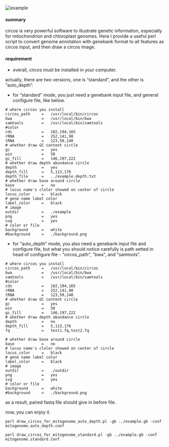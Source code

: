 ﻿![example](http://ogj9k5cjf.bkt.clouddn.com/NC_031379.png)
#### summary
circos is very powerful software to illustrate genetic information, especially for mitochondrion and chloroplast genomes. Here I provide a useful perl script to convert genome annotation with genebank format to all features as circos input, and then draw a circos image.

#### requirement

- overall, circos must be installed in your computer.

actually, there are two versions, one is “standard”, and the other is “auto_depth”.
- for “standard” mode, you just need a genebank input file, and general configure file, like below.
```
# where circos you install
circos_path		=	/usr/local/bin/circos
bwa             =   /usr/local/bin/bwa
samtools        =   /usr/local/bin/samtools
#color
cds				=   102,194,165
rRNA			=	252,141,98
tRNA			=	123,50,148
# whether draw GC content circle
gc				=	yes
win				=	50
gc_fill			=	146,197,222
# whether draw depth abundance circle
depth			=	yes
depth_fill		= 	5,113,176
depth_file		=	../example.depth.txt
# whether draw base around circle
base 			=	no
# locus name's clolor showed on center of circle
locus_color		=	black
# gene name label color
label_color		=	black
# image
outdir			=	./example
png				=	yes
svg				=	yes
# color or file
background		=	white
#background		=	./background.png
```

- for “auto_depth” mode, you also need a genebank input file and configure file, but what you should notice carefully is path setted in head of configure file - "circos_path", "bwa", and "samtools".

```
# where circos you install
circos_path		=	/usr/local/bin/circos
bwa             =   /usr/local/bin/bwa
samtools        =   /usr/local/bin/samtools
#color
cds				=	102,194,165
rRNA			=	252,141,98
tRNA			=	123,50,148
# whether draw GC content circle
gc				=	yes
win				=	50
gc_fill			=	146,197,222
# whether draw depth abundance circle
depth			=	no
depth_fill		= 	5,113,176
fq				=	test1.fq,test2.fq

# whether draw base around circle
base 			=	no
# locus name's clolor showed on center of circle
locus_color		=	black
# gene name label color
label_color		=	black
# image
outdir			=	./outdir
png				=	yes
svg				=	yes
# color or file
background		=	white
#background		=	./background.png
```
as a result, paired fastq file should give in before file.


now, you can enjoy it.

```
perl draw_circos_for_mitogenome_auto_depth.pl -gb ../example.gb -conf mitogenome.auto_depth.conf 

perl draw_circos_for_mitogenome_standard.pl -gb ../example.gb -conf mitogenome.standard.conf

```

